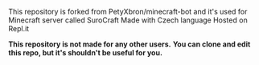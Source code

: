 This repository is forked from PetyXbron/minecraft-bot and it's used for Minecraft server called SuroCraft
Made with Czech language
Hosted on Repl.it

**This repository is not made for any other users.**
**You can clone and edit this repo, but it's shouldn't be useful for you.**
